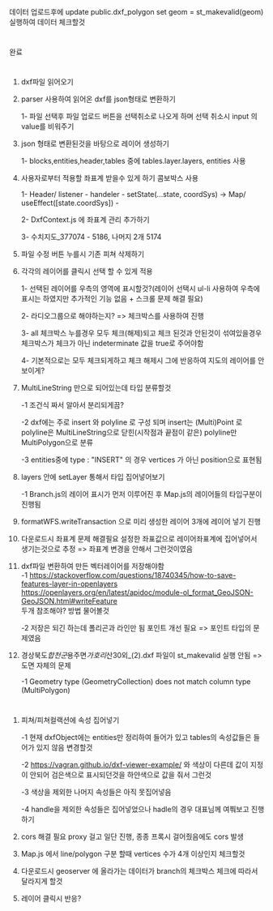 데이터 업로드후에 update public.dxf_polygon set geom = st_makevalid(geom) 실행하여 데이터 체크할것

#

완료

#

1. dxf파일 읽어오기

2. parser 사용하여 읽어온 dxf를 json형태로 변환하기

   1- 파일 선택후 파일 업로드 버튼을 선택취소로 나오게 하며 선택 취소시 input 의 value를 비워주기

3. json 형태로 변환된것을 바탕으로 레이어 생성하기

   1- blocks,entities,header,tables 중에 tables.layer.layers, entities 사용

4. 사용자로부터 적용할 좌표계 받을수 있게 하기 콤보박스 사용

   1- Header/ listener - handeler - setState(...state, coordSys) ->
   Map/ useEffect([state.coordSys]) -

   2- DxfContext.js 에 좌표계 관리 추가하기

   3- 수치지도\_377074 - 5186, 나머지 2개 5174

5. 파일 수정 버튼 누를시 기존 피쳐 삭제하기

6. 각각의 레이어를 클릭시 선택 할 수 있게 적용

   1- 선택된 레이어를 우측의 영역에 표시할것?(레이어 선택시 ul-li 사용하여 우측에 표시는 하였지만 추가적인 기능 없음 + 스크롤 문제 해결 필요)

   2- 라디오그룹으로 해야하는지? => 체크박스를 사용하여 진행

   3- all 체크박스 누를경우 모두 체크(해제)되고 체크 된것과 안된것이 섞여있을경우 체크박스가 체크가 아닌 indeterminate 값을 true로 주어야함

   4- 기본적으로는 모두 체크되게하고 체크 해제시 그에 반응하여 지도의 레이어를 안보이게?

7. MultiLineString 만으로 되어있는데 타입 분류할것

   -1 조건식 짜서 알아서 분리되게끔?

   -2 dxf에는 주로 insert 와 polyline 로 구성 되며 insert는 (Multi)Point 로 polyline은 MultiLineString으로 닫힌(시작점과 끝점이 같은) polyline만 MultiPolygon으로 분류

   -3 entities중에 type : "INSERT" 의 경우 vertices 가 아닌 position으로 표현됨

8. layers 안에 setLayer 통해서 타입 집어넣어보기

   -1 Branch.js의 레이어 표시가 먼저 이루어진 후 Map.js의 레이어들의 타입구분이 진행됨

9. formatWFS.writeTransaction 으로 미리 생성한 레이어 3개에 레이어 넣기
   진행

10. 다운로드시 좌표계 문제 해결필요 설정한 좌표값으로 레이어좌표계에 집어넣어서 생기는것으로 추정 => 좌표계 변경을 안해서 그런것이였음

11. dxf파일 변환하여 만든 벡터레이어를 저장해야함 \
    -1 https://stackoverflow.com/questions/18740345/how-to-save-features-layer-in-openlayers \
    https://openlayers.org/en/latest/apidoc/module-ol_format_GeoJSON-GeoJSON.html#writeFeature \
    두개 참조해야? 방법 물어볼것

    -2 저장은 되긴 하는데 폴리곤과 라인만 됨 포인트 개선 필요 => 포인트 타입의 문제였음

12. 경상북도*합천군*용주면*가호리*산30외\_(2).dxf 파일이 st_makevalid 실행 안됨 => 도면 자체의 문제

    -1 Geometry type (GeometryCollection) does not match column type (MultiPolygon)

#

1. 피쳐/피쳐컬랙션에 속성 집어넣기

   -1 현재 dxfObject에는 entities만 정리하여 들어가 있고 tables의 속성값들은 들어가 있지 않음 변경할것

   -2 https://vagran.github.io/dxf-viewer-example/ 와 색상이 다른데 값이 지정이 안되어 검은색으로 표시되던것을 하얀색으로 값을 줘서 그런것

   -3 색상을 제외한 나머지 속성들은 아직 못집어넣음

   -4 handle을 제외한 속성들은 집어넣었으나 hadle의 경우 대표님께 여쭤보고 진행하기

1. cors 해결 필요 proxy 걸고 일단 진행, 종종 프록시 걸어줬음에도 cors 발생

1. Map.js 에서 line/polygon 구분 할때 vertices 수가 4개 이상인지 체크할것

1. 다운로드시 geoserver 에 올라가는 데이터가 branch의 체크박스 체크에 따라서 달라지게 할것

1. 레이어 클릭시 반응?

#
